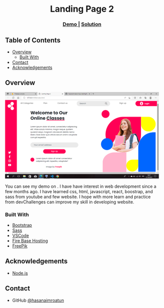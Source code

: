 <h1 align="center">Landing Page 2</h1>

<div align="center">
  <h3>
    <a href="https://landing-page-003.web.app">
      Demo
    </a>
    <span> | </span>
    <a href="https://github.com/hasanaimroatun/wpu-landingPage">
      Solution
    </a>
  </h3>
</div>

<!-- TABLE OF CONTENTS -->

## Table of Contents

- [Overview](#overview)
  - [Built With](#built-with)
- [Contact](#contact)
- [Acknowledgements](#acknowledgements)

<!-- OVERVIEW -->

## Overview

![screenshot](https://github.com/hasanaimroatun/wpu-landingPage2/blob/master/pic/2022-10-11.png)

You can see my demo on . I have have interest in web development since a few months ago. I have learned css, html, javascript, react, boostrap, and sass from youtube and few website. I hope with more learn and practice from devChallenges can improve my skill in developing website.

### Built With

- [Bootstrap](https://getbootstrap.com)
- [Sass](https://sass-lang.com)
- [VSCode](https://code.visualstudio.com)
- [Fire Base Hosting](https://firebase.google.com)
- [FreePik](https://www.freepik.com)

## Acknowledgements

- [Node.js](https://nodejs.org/)


## Contact

- GitHub [@hasanaimroatun](https://github.com/hasanaimroatun)